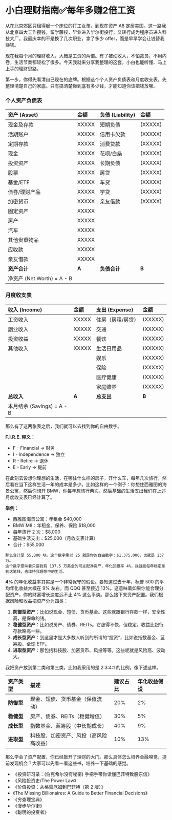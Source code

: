 # 小白理财指南✅每年多赚2倍工资

从在北京郊区只租得起一个床位的打工女孩，到现在资产 A8 定居美国。这一路我从北京四大工作攒钱，留学藤校，毕业进入华尔街投行，又转行成为程序员进入科技大厂。我最庆幸的不是换了几次职业，拿了多少 offer，而是早早学会让钱替我赚钱。

现在我每个月的理财收入，大概是工资的两倍。有了被动收入，不怕裁员，不用内卷，生活节奏都轻松了很多。今天我就来分享我整理的这套，小白也能听懂、马上上手的理财思路。

第一步，你得先看清自己现在的底牌。根据这个个人资产负债表和月度收支表，先整理清楚自己的家底。只有搞清楚你到底有多少钱，才能知道你该把钱放哪。

### 个人资产负债表

| **资产 (Asset)** | **金额** | **负债 (Liability)** | **金额** |
| :--- | :--- | :--- | :--- |
| 现金及存款 | XXXXX | 短期负债 | (XXXXX) |
| 活期账户 | XXXXX | 信用卡欠款 | (XXXXX) |
| 定期存款 | XXXXX | 消费贷款 | (XXXXX) |
| 现金 | XXXXX | 花呗/白条 | (XXXXX) |
| 投资资产 | XXXXX | 长期负债 | (XXXXX) |
| 股票 | XXXXX | 房贷 | (XXXXX) |
| 基金/ETF | XXXXX | 车贷 | (XXXXX) |
| 债券/理财产品 | XXXXX | 学贷 | (XXXXX) |
| 加密货币 | XXXXX | 亲友借款 | (XXXXX) |
| 固定资产 | XXXXX | | |
| 房产 | XXXXX | | |
| 汽车 | XXXXX | | |
| 其他贵重物品 | XXXXX | | |
| 应收款 | XXXXX | | |
| 亲友借款 | XXXXX | | |
| **资产合计** | **A** | **负债合计** | **B** |
| 净资产 (Net Worth) = A - B


### 月度收支表

| **收入 (Income)** | **金额** | **支出 (Expense)** | **金额** |
| :--- | :--- | :--- | :--- |
| 工资收入 | XXXXX | 住房（房租/房贷） | (XXXXX) |
| 副业收入 | XXXXX | 交通 | (XXXXX) |
| 投资收益 | XXXXX | 餐饮 | (XXXXX) |
| 其他收入 | XXXXX | 生活日用品 | (XXXXX) |
| | | 娱乐 | (XXXXX) |
| | | 保险 | (XXXXX) |
| | | 医疗健康 | (XXXXX) |
| | | 家庭赡养 | (XXXXX) |
| **总收入** | **A** | **总支出** | **B** |
| 本月结余 (Savings) = A - B

那么有了这两张表之后，我们就可以去找到你的自由数字。

**F.I.R.E. 释义：**
- F - Financial → 财务
- I - Independence → 独立
- R - Retire → 退休
- E - Early → 提前


在此刻去设想你理想的生活，在哪住什么样的房子，开什么车，每年几次旅行，然后看在当下这样生活一年的成本是多少。比如这样的一个例子：你想住西雅图的海景公寓，然后你想开 BMW，你每年想旅行两次，然后基础的生活支出我们在上述月度收支表已经计算了。

**举例：**

- 西雅图海景公寓：年租金 $40,000
- BMW M8：年租金、保养、保险 $18,000
- 每年旅行 2 次：$8,000
- 基础生活支出：$25,000（月收支表计算）
- 合计：$55,000


```
那么合计是 55,000 块。这个数字乘以 25 就是你的自由数字：$1,375,000，也就是 137 万。
这个数字意味着只要我有 137.5 万美金的可支配净资产，年化回报率 4%，我就能每年稳定拿到这笔钱，去维持我理想中的生活。
```

**4%** 的年化收益率其实是一个非常保守的假设。要知道过去十年，标普 500 的平均年化收益大概在 9% 左右，而 QQQ 甚至接近 13%。这意味着如果你能合理分配资产，你的财富增长速度远不止 4% 这么平淡。那么接下来资产配置。我们根据风险和收益把资产分为四类：

1.  **防御型资产**：比如说现金、短债、货币基金。这些就跟银行存款一样，安全性高，是保命的钱。
2.  **稳健型资产**：比如说房产、债券、REITs。它涨得不快，但稳定，收益比银行存款略高一些。
3.  **成长型资产**：到这里才是大多数人听到的所谓的“投资”，比如说指数基金、蓝筹股、全球 ETF。
4.  **进取型资产**：那包括科技股、加密货币、风投等等。这些呢就是风险高、波动大。

我把资产放到第二类和第三类，比如我采用的是 2:3:4:1 的比例，像下述这样。

| 资产类型 | 描述 | 建议占比 | 年化收益假设 |
| :--- | :--- | :--- | :--- |
| **防御型** | 现金、短债、货币基金（保值流动） | 20% | 2% |
| **稳健型** | 房产、债券、REITs（稳健增值） | 30% | 5% |
| **成长型** | 指数基金、蓝筹股（中长期成长） | 40% | 9% |
| **进取型** | 科技股、加密资产、风投（高风险高收益） | 10% | 13% |



那么学会了资产配置，你已经敲开了理财的大门。那么具体怎么培养金融嗅觉，提前发现机会？大家可以先看一看这些书，培养一下基础的感觉。

- 《投资研习录：(伯克希尔没有秘密) 手把手带你读懂巴菲特致股东信》
- 《风险投资史/The Power Law》
- 《价值投资：从格雷厄姆到巴菲特（第 2 版）》
- 《The Missing Billionaires: A Guide to Better Financial Decisions》
- 《穷查理宝典》
- 《漫步华尔街》
- 《聪明的投资者》